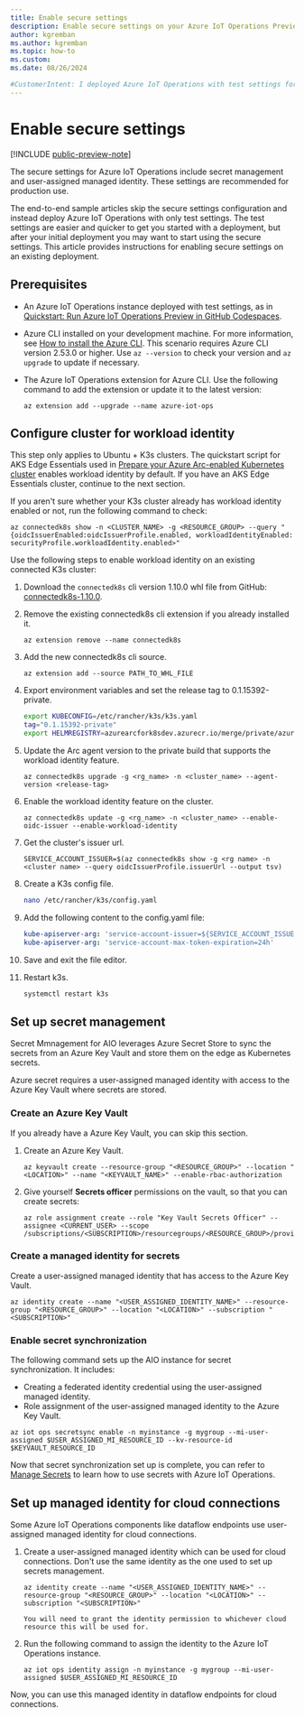```yaml
---
title: Enable secure settings
description: Enable secure settings on your Azure IoT Operations Preview deployment by configuring an Azure Key Vault and enabling workload identities.
author: kgremban
ms.author: kgremban
ms.topic: how-to
ms.custom: 
ms.date: 08/26/2024

#CustomerIntent: I deployed Azure IoT Operations with test settings for the quickstart scenario, now I want to enable secure settings to use the full feature set.
---
```


# Enable secure settings

[!INCLUDE [public-preview-note](../includes/public-preview-note.md)]

The secure settings for Azure IoT Operations include secret management and user-assigned managed identity. These settings are recommended for production use.

The end-to-end sample articles skip the secure settings configuration and instead deploy Azure IoT Operations with only test settings. The test settings are easier and quicker to get you started with a deployment, but after your initial deployment you may want to start using the secure settings. This article provides instructions for enabling secure settings on an existing deployment.

## Prerequisites

* An Azure IoT Operations instance deployed with test settings, as in [Quickstart: Run Azure IoT Operations Preview in GitHub Codespaces](../get-started-end-to-end-sample/quickstart-deploy.md).

* Azure CLI installed on your development machine. For more information, see [How to install the Azure CLI](/cli/azure/install-azure-cli). This scenario requires Azure CLI version 2.53.0 or higher. Use `az --version` to check your version and `az upgrade` to update if necessary.

* The Azure IoT Operations extension for Azure CLI. Use the following command to add the extension or update it to the latest version:

  ```azurecli
  az extension add --upgrade --name azure-iot-ops
  ```

## Configure cluster for workload identity

This step only applies to Ubuntu + K3s clusters. The quickstart script for AKS Edge Essentials used in [Prepare your Azure Arc-enabled Kubernetes cluster](./howto-prepare-cluster.md) enables workload identity by default. If you have an AKS Edge Essentials cluster, continue to the next section.

If you aren't sure whether your K3s cluster already has workload identity enabled or not, run the following command to check:

```azurecli-interactive
az connectedk8s show -n <CLUSTER_NAME> -g <RESOURCE_GROUP> --query "{oidcIssuerEnabled:oidcIssuerProfile.enabled, workloadIdentityEnabled: securityProfile.workloadIdentity.enabled>"
```

Use the following steps to enable workload identity on an existing connected K3s cluster:

1. Download the `connectedk8s` cli version 1.10.0 whl file from GitHub: [connectedk8s-1.10.0](https://github.com/AzureArcForKubernetes/azure-cli-extensions/blob/connectedk8s/public/cli-extensions/connectedk8s-1.10.0-py2.py3-none-any.whl).

1. Remove the existing connectedk8s cli extension if you already installed it.

   ```azurecli
   az extension remove --name connectedk8s 
   ```

1. Add the new connectedk8s cli source.

   ```azurecli
   az extension add --source PATH_TO_WHL_FILE
   ```

1. Export environment variables and set the release tag to 0.1.15392-private.

   ```bash
   export KUBECONFIG=/etc/rancher/k3s/k3s.yaml 
   tag="0.1.15392-private" 
   export HELMREGISTRY=azurearcfork8sdev.azurecr.io/merge/private/azure-arc-k8sagents:${tag}
   ```
 
1. Update the Arc agent version to the private build that supports the workload identity feature.

   ```azurecli
   az connectedk8s upgrade -g <rg_name> -n <cluster_name> --agent-version <release-tag> 
   ```

1. Enable the workload identity feature on the cluster.

   ```azurecli
   az connectedk8s update -g <rg_name> -n <cluster_name> --enable-oidc-issuer --enable-workload-identity 
   ```

1. Get the cluster's issuer url.

   ```azurecli
   SERVICE_ACCOUNT_ISSUER=$(az connectedk8s show -g <rg name> -n <cluster name> --query oidcIssuerProfile.issuerUrl --output tsv) 
   ```

1. Create a K3s config file.

   ```bash
   nano /etc/rancher/k3s/config.yaml
   ```

1. Add the following content to the config.yaml file:

   ```yml
   kube-apiserver-arg: 'service-account-issuer=${SERVICE_ACCOUNT_ISSUER}' 
   kube-apiserver-arg: 'service-account-max-token-expiration=24h' 
   ```

1. Save and exit the file editor.

1. Restart k3s.

   ```bash
   systemctl restart k3s 
   ```

## Set up secret management

Secret Mmnagement for AIO leverages Azure Secret Store to sync the secrets from an Azure Key Vault and store them on the edge as Kubernetes secrets.  

Azure secret requires a user-assigned managed identity with access to the Azure Key Vault where secrets are stored.

### Create an Azure Key Vault

If you already have a Azure Key Vault, you can skip this section.

1. Create an Azure Key Vault.

   ```azurecli
   az keyvault create --resource-group "<RESOURCE_GROUP>" --location "<LOCATION>" --name "<KEYVAULT_NAME>" --enable-rbac-authorization 
   ```

1. Give yourself **Secrets officer** permissions on the vault, so that you can create secrets:

   ```azurecli
   az role assignment create --role "Key Vault Secrets Officer" --assignee <CURRENT_USER> --scope /subscriptions/<SUBSCRIPTION>/resourcegroups/<RESOURCE_GROUP>/providers/Microsoft.KeyVault/vaults/<KEYVAULT_NAME> 
   ```

### Create a managed identity for secrets

Create a user-assigned managed identity that has access to the Azure Key Vault.

```azurecli
az identity create --name "<USER_ASSIGNED_IDENTITY_NAME>" --resource-group "<RESOURCE_GROUP>" --location "<LOCATION>" --subscription "<SUBSCRIPTION>" 
```

### Enable secret synchronization

The following command sets up the AIO instance for secret synchronization. It includes:

* Creating a federated identity credential using the user-assigned managed identity.
* Role assignment of the user-assigned managed identity to the Azure Key Vault.

```azurecli
az iot ops secretsync enable -n myinstance -g mygroup --mi-user-assigned $USER_ASSIGNED_MI_RESOURCE_ID --kv-resource-id $KEYVAULT_RESOURCE_ID 
```

Now that secret synchronization set up is complete, you can refer to [Manage Secrets](./howto-manage-secrets.md) to learn how to use secrets with Azure IoT Operations.

## Set up managed identity for cloud connections

Some Azure IoT Operations components like dataflow endpoints use user-assigned managed identity for cloud connections.  

1. Create a user-assigned managed identity which can be used for cloud connections. Don't use the same identity as the one used to set up secrets management.

   ```azurecli
   az identity create --name "<USER_ASSIGNED_IDENTITY_NAME>" --resource-group "<RESOURCE_GROUP>" --location "<LOCATION>" --subscription "<SUBSCRIPTION>" 

   You will need to grant the identity permission to whichever cloud resource this will be used for. 

1. Run the following command to assign the identity to the Azure IoT Operations instance.

   ```azurecli
   az iot ops identity assign -n myinstance -g mygroup --mi-user-assigned $USER_ASSIGNED_MI_RESOURCE_ID 
   ```

Now, you can use this managed identity in dataflow endpoints for cloud connections.
